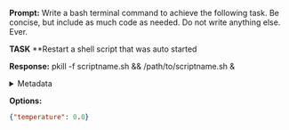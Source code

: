 **Prompt:**
Write a bash terminal command to achieve the following task.
Be concise, but include as much code as needed. Do not write anything else. Ever.

**TASK**
**Restart a shell script that was auto started


**Response:**
pkill -f scriptname.sh && /path/to/scriptname.sh &

<details><summary>Metadata</summary>

- Duration: 1797 ms
- Datetime: 2023-11-29T14:15:52.481570
- Model: gpt-4-1106-preview

</details>

**Options:**
```json
{"temperature": 0.0}
```

